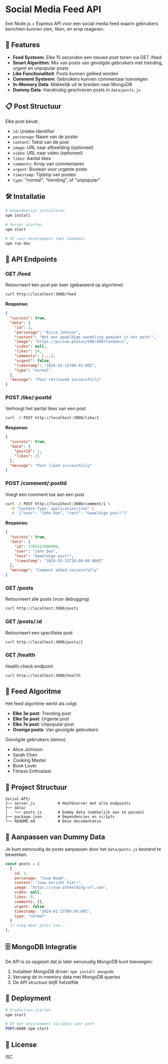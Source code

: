 # Social Media Feed API

Een Node.js + Express API voor een social media feed waarin gebruikers berichten kunnen zien, liken, en erop reageren.

## 🚀 Features

- **Feed Systeem**: Elke 15 seconden een nieuwe post tonen via GET /feed
- **Smart Algorithm**: Mix van posts van gevolgde gebruikers met trending, urgent en unpopular posts
- **Like Functionaliteit**: Posts kunnen geliked worden
- **Comment Systeem**: Gebruikers kunnen commentaar toevoegen
- **In-Memory Data**: Makkelijk uit te breiden naar MongoDB
- **Dummy Data**: Handmatig geschreven posts in `data/posts.js`

## 📋 Post Structuur

Elke post bevat:
- `id`: Unieke identifier
- `personage`: Naam van de poster
- `content`: Tekst van de post
- `image`: URL naar afbeelding (optioneel)
- `video`: URL naar video (optioneel)
- `likes`: Aantal likes
- `comments`: Array van commentaren
- `urgent`: Boolean voor urgente posts
- `timestamp`: Tijdstip van posten
- `type`: "normal", "trending", of "unpopular"

## 🛠️ Installatie

```bash
# Dependencies installeren
npm install

# Server starten
npm start

# Of voor development (met nodemon)
npm run dev
```

## 📡 API Endpoints

### GET /feed
Retourneert één post per keer (gebaseerd op algoritme)

```bash
curl http://localhost:3000/feed
```

**Response:**
```json
{
  "success": true,
  "data": {
    "id": 1,
    "personage": "Alice Johnson",
    "content": "Net een geweldige wandeling gemaakt in het park!",
    "image": "https://picsum.photos/600/400?random=1",
    "video": null,
    "likes": 24,
    "comments": [...],
    "urgent": false,
    "timestamp": "2024-01-15T09:45:00Z",
    "type": "normal"
  },
  "message": "Post retrieved successfully"
}
```

### POST /like/:postId
Verhoogt het aantal likes van een post

```bash
curl -X POST http://localhost:3000/like/1
```

**Response:**
```json
{
  "success": true,
  "data": {
    "postId": 1,
    "likes": 25
  },
  "message": "Post liked successfully"
}
```

### POST /comment/:postId
Voegt een comment toe aan een post

```bash
curl -X POST http://localhost:3000/comment/1 \
  -H "Content-Type: application/json" \
  -d '{"user": "John Doe", "text": "Geweldige post!"}'
```

**Response:**
```json
{
  "success": true,
  "data": {
    "id": 1705312800000,
    "user": "John Doe",
    "text": "Geweldige post!",
    "timestamp": "2024-01-15T18:00:00.000Z"
  },
  "message": "Comment added successfully"
}
```

### GET /posts
Retourneert alle posts (voor debugging)

```bash
curl http://localhost:3000/posts
```

### GET /posts/:id
Retourneert een specifieke post

```bash
curl http://localhost:3000/posts/1
```

### GET /health
Health check endpoint

```bash
curl http://localhost:3000/health
```

## 🧠 Feed Algoritme

Het feed algoritme werkt als volgt:
- **Elke 3e post**: Trending post
- **Elke 5e post**: Urgente post
- **Elke 7e post**: Unpopular post
- **Overige posts**: Van gevolgde gebruikers

Gevolgde gebruikers (demo):
- Alice Johnson
- Sarah Chen
- Cooking Master
- Book Lover
- Fitness Enthusiast

## 📁 Project Structuur

```
Social-API/
├── server.js          # Hoofdserver met alle endpoints
├── data/
│   └── posts.js       # Dummy data (makkelijk aan te passen)
├── package.json       # Dependencies en scripts
└── README.md          # Deze documentatie
```

## 🔧 Aanpassen van Dummy Data

Je kunt eenvoudig de posts aanpassen door het `data/posts.js` bestand te bewerken:

```javascript
const posts = [
  {
    id: 1,
    personage: "Jouw Naam",
    content: "Jouw bericht hier!",
    image: "https://jouw-afbeelding-url.com",
    video: null,
    likes: 0,
    comments: [],
    urgent: false,
    timestamp: "2024-01-15T09:45:00Z",
    type: "normal"
  }
  // Voeg meer posts toe...
];
```

## 🗄️ MongoDB Integratie

De API is zo opgezet dat je later eenvoudig MongoDB kunt toevoegen:

1. Installeer MongoDB driver: `npm install mongodb`
2. Vervang de in-memory data met MongoDB queries
3. De API structuur blijft hetzelfde

## 🚀 Deployment

```bash
# Production starten
npm start

# Of met environment variable voor port
PORT=8080 npm start
```

## 📝 License

ISC